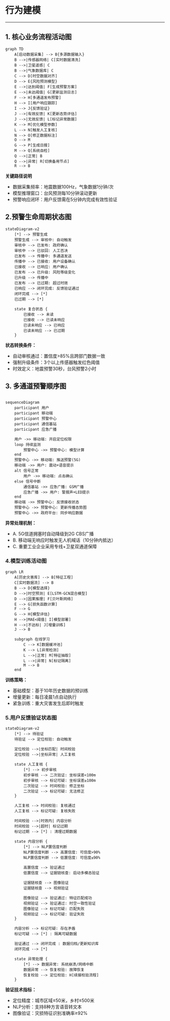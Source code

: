 # **行为建模**

---

## 1. **核心业务流程活动图**

```mermaid
graph TD
    A[启动数据采集] --> B{多源数据输入}
    B -->|传感器网络| C[实时数据清洗]
    B -->|卫星遥感| C
    B -->|气象数据库| C
    C --> D[时空数据对齐]
    D --> E{风险预测模型}
    E -->|达到阈值| F[生成预警方案]
    E -->|未达阈值| G[更新监测日志]
    F --> H[多通道发布预警]
    H --> I[用户响应跟踪]
    I --> J{反馈验证}
    J -->|有效反馈| K[更新态势评估]
    J -->|无效反馈| L[标记异常数据]
    K --> M[优化模型参数]
    L --> N[触发人工复核]
    N --> O[修正数据标注]
    O --> M
    G --> P[生成日报]
    M --> Q[系统自检]
    Q -->|正常| B
    Q -->|异常| R[切换备用节点]
    R --> B
```
**关键路径说明**
- 数据采集频率：地震数据100Hz，气象数据1分钟/次
- 模型推理窗口：台风预测每10分钟滚动更新
- 预警响应闭环：用户反馈需在5分钟内完成有效性验证

## **2.预警生命周期状态图**

```mermaid
stateDiagram-v2
    [*] --> 预警生成
    预警生成 --> 审核中: 自动触发
    审核中 --> 已发布: 政府确认
    审核中 --> 已驳回: 人工否决
    已发布 --> 传播中: 多通道发送
    传播中 --> 已接收: 用户设备确认
    已接收 --> 已响应: 用户确认
    已发布 --> 已升级: 风险等级变化
    已升级 --> 传播中
    已发布 --> 已过期: 超过时效
    已响应 --> 闭环完成: 反馈验证通过
    闭环完成 --> [*]
    已过期 --> [*]
    
    state 复合状态 {
        已接收 --> 未读
        已接收 --> 已读未响应
        已读未响应 --> 已响应
        已读未响应 --> 已过期
    }
```

**状态转换条件：​​**

- 自动审核通过：置信度>85%且跨部门数据一致
- 强制升级条件：3个以上传感器触发红色阈值
- 时效定义：地震预警30秒，台风预警2小时
## **3. 多通道预警顺序图**

```mermaid

sequenceDiagram
    participant 用户
    participant 移动端
    participant 预警中心
    participant 通信基站
    participant 应急广播
    
    用户 ->> 移动端: 开启定位权限
    loop 持续监测
        预警中心 ->> 预警中心: 模型计算
    end
    预警中心 ->> 移动端: 推送预警(5G)
    移动端 ->> 用户: 震动+语音提示
    alt 信号正常
        用户 ->> 移动端: 点击确认
    else 信号中断
        通信基站 ->> 应急广播: GSM广播
        应急广播 ->> 用户: 警报声+LED提示
    end
    移动端 ->> 预警中心: 反馈接收状态
    预警中心 ->> 预警中心: 更新传播态势图
    预警中心 ->> 政府平台: 同步响应数据
```
**异常处理机制：​​**
- A. 5G信道拥塞时自动降级到2G CBS广播
- B. 移动端无响应时触发无人机喊话（10分钟内抵达）
- C. 重要工业企业采用专线+卫星双通道保障

### **4.模型训练活动图**

```mermaid
graph LR
    A[历史灾害库] --> B[特征工程]
    C[实时数据流] --> B
    B --> D{模型选择}
    D -->|时空预测| E[LSTM-GCN混合模型]
    D -->|因果推理| F[贝叶斯网络]
    E --> G[损失函数计算]
    F --> G
    G --> H{模型评估}
    H -->|MAE<阈值| I[模型部署]
    H -->|不达标| J[增量训练]
    J --> B
    
    subgraph 在线学习
        C --> K[数据缓冲池]
        K --> L[异常检测]
        L -->|正常| M[特征抽取]
        L -->|异常| N[标记隔离]
        M --> B
    end
```
**训练策略：​​**

- 基础模型：基于10年历史数据的预训练
- 增量更新：每日凌晨1点自动执行
- 紧急训练：重大灾害发生后即时触发

### **5.用户反馈验证状态图**

```mermaid
stateDiagram-v2
    [*] --> 待验证
    待验证 --> 定位校验: 自动触发
    
    定位校验 -->|坐标匹配| 时间校验
    定位校验 -->|坐标异常| 人工复核
    
    state 人工复核 {
        [*] --> 初步审核
        初步审核 --> 二次验证: 坐标误差<100m
        初步审核 --> 标记可疑: 坐标误差≥100m
        二次验证 --> 时间校验: 修正坐标
        二次验证 --> 标记可疑: 无法修正
    }
    
    人工复核 --> 时间校验: 复核通过
    人工复核 --> 标记可疑: 复核失败
    
    时间校验 -->|时效内| 内容分析
    时间校验 -->|超时| 标记过期
    标记过期 --> [*] : 清理过期数据
    
    state 内容分析 {
        [*] --> NLP置信度判断
        NLP置信度判断 --> 高置信度: 可信度>90%
        NLP置信度判断 --> 低置信度: 可信度≤90%
        
        高置信度 --> 验证通过
        低置信度 --> 证据链核查: 启动多模态验证
        
        证据链核查 --> 图像验证
        证据链核查 --> 视频验证
        
        图像验证 --> 验证通过: 特征匹配成功
        视频验证 --> 验证通过: 时空一致性验证
        图像验证 --> 标记可疑: 匹配失败
        视频验证 --> 标记可疑: 验证失败
    }
    
    内容分析 --> 标记可疑: 存在矛盾
    标记可疑 --> [*] : 隔离可疑数据
    
    验证通过 --> 闭环完成 : 数据归档/更新知识库
    闭环完成 --> [*]
    
    state 异常处理 {
        [*] --> 数据异常: 系统崩溃/网络中断
        数据异常 --> 恢复校验: 故障恢复
        恢复校验 --> 定位校验: H[续接校验流程]
    }
```

**验证技术指标：​​**

- 定位精度：城市区域≤50米，乡村≤500米
- NLP分析：支持8种方言语音转文本
- 图像验证：灾损特征识别准确率≥92%


